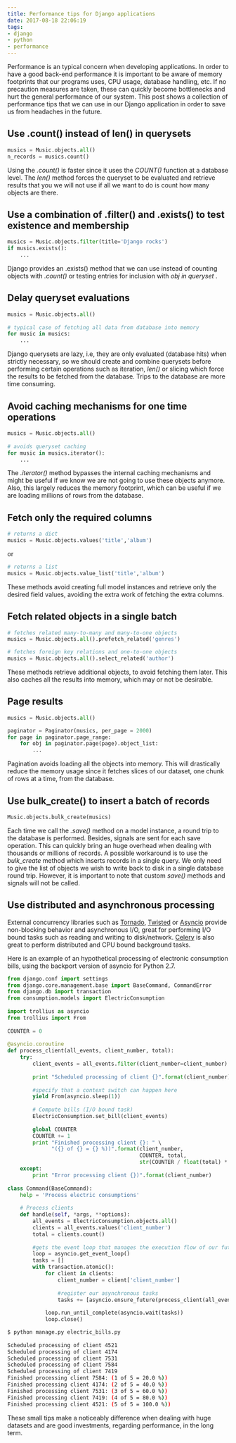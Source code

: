 ```yaml
---
title: Performance tips for Django applications
date: 2017-08-18 22:06:19
tags:
- django
- python
- performance
---
```


Performance is an typical concern when developing applications. In order to have a good back-end performance it is important to be aware of memory footprints that our programs uses, CPU usage, database handling, etc. If no precaution measures are taken, these can quickly become bottlenecks and hurt the general performance of our system. This post shows a collection of performance tips that we can use in our Django application in order to save us from headaches in the future.

## Use .count() instead of len() in querysets

```python
musics = Music.objects.all()
n_records = musics.count()
```

Using the *.count()* is faster since it uses the *COUNT()* function at a database level. The *len()* method forces the queryset to be evaluated and retrieve results that you we will not use if all we want to do is count how many objects are there.

## Use a combination of .filter() and .exists() to test existence and membership  

```python
musics = Music.objects.filter(title='Django rocks')
if musics.exists():
    ...
```

Django provides an .exists() method that we can use instead of counting objects with *.count()* or testing entries for inclusion with *obj in queryset* .

## Delay queryset evaluations

```python
musics = Music.objects.all()
 
# typical case of fetching all data from database into memory
for music in musics:
    ...
```

Django querysets are lazy, i.e, they are only evaluated (database hits) when strictly necessary, so we should create and combine querysets before performing certain operations such as iteration, *len()* or slicing which force the results to be fetched from the database. Trips to the database are more time consuming.

## Avoid caching mechanisms for one time operations

```python
musics = Music.objects.all()
 
# avoids queryset caching
for music in musics.iterator():
    ...
```

The *.iterator()* method bypasses the internal caching mechanisms and might be useful if we know we are not going to use these objects anymore. Also, this largely reduces the memory footprint, which can be useful if we are loading millions of rows from the database.

## Fetch only the required columns

```python
# returns a dict
musics = Music.objects.values('title','album')
```

or 

```python
# returns a list
musics = Music.objects.value_list('title','album')
```

These methods avoid creating full model instances and retrieve only the desired field values, avoiding the extra work of fetching the extra columns.

## Fetch related objects in a single batch

```python
# fetches related many-to-many and many-to-one objects
musics = Music.objects.all().prefetch_related('genres')
```

```python
# fetches foreign key relations and one-to-one objects
musics = Music.objects.all().select_related('author')
```

These methods retrieve additional objects, to avoid fetching them later. This also caches all the results into memory, which may or not be desirable.

## Page results

```python
musics = Music.objects.all()

paginator = Paginator(musics, per_page = 2000)
for page in paginator.page_range:
    for obj in paginator.page(page).object_list:
    	...
```

Pagination avoids loading all the objects into memory. This will drastically reduce the memory usage since it fetches slices of our dataset, one chunk of rows at a time, from the database.


## Use bulk_create() to insert a batch of records

```python
Music.objects.bulk_create(musics)
```

Each time we call the *.save()* method on a model instance, a round trip to the database is performed. Besides, signals are sent for each save operation. This can quickly bring an huge overhead when dealing with thousands or millions of records. A possible workaround is to use the *bulk_create* method which inserts records in a single query. We only need to give the list of objects we wish to write back to disk in a single database round trip. However, it is important to note that custom *save()* methods and signals will not be called.

## Use distributed and asynchronous processing

External concurrency libraries such as [Tornado](http://www.tornadoweb.org/en/stable/), [Twisted](https://twistedmatrix.com/trac/) or [Asyncio](https://docs.python.org/3/library/asyncio.html) provide non-blocking behavior and asynchronous I/O, great for performing I/O bound tasks such as reading and writing to disk/network. [Celery](http://www.celeryproject.org/) is also great to perform distributed and CPU bound background tasks.

Here is an example of an hypothetical processing of electronic consumption bills, using the backport version of asyncio for Python 2.7.


```python
from django.conf import settings
from django.core.management.base import BaseCommand, CommandError
from django.db import transaction
from consumption.models import ElectricConsumption
 
import trollius as asyncio
from trollius import From
 
COUNTER = 0
 
@asyncio.coroutine
def process_client(all_events, client_number, total):
    try:
        client_events = all_events.filter(client_number=client_number).order_by('timestamp')
 
        print "Scheduled processing of client {}".format(client_number)
 		
        #specify that a context switch can happen here
        yield From(asyncio.sleep(1))
 
        # Compute bills (I/O bound task)
        ElectricConsumption.set_bill(client_events)
 
        global COUNTER
        COUNTER += 1
        print "Finished processing client {}: " \
              "({} of {} = {} %))".format(client_number,
                                          COUNTER, total,
                                          str(COUNTER / float(total) * 100))
    except:
        print "Error processing client {})".format(client_number)
 
class Command(BaseCommand):
    help = 'Process electric consumptions'
 
    # Process clients
    def handle(self, *args, **options):
        all_events = ElectricConsumption.objects.all()
        clients = all_events.values('client_number')
        total = clients.count()
			
        #gets the event loop that manages the execution flow of our future tasks
        loop = asyncio.get_event_loop()
        tasks = []
        with transaction.atomic():
            for client in clients:
                client_number = client['client_number']
 
                #register our asynchronous tasks
                tasks += [asyncio.ensure_future(process_client(all_events, client_number, total))]
					
            loop.run_until_complete(asyncio.wait(tasks))
            loop.close()
```

```bash
$ python manage.py electric_bills.py
 
Scheduled processing of client 4521
Scheduled processing of client 4174
Scheduled processing of client 7531
Scheduled processing of client 7584
Scheduled processing of client 7419
Finished processing client 7584: (1 of 5 = 20.0 %))
Finished processing client 4174: (2 of 5 = 40.0 %))
Finished processing client 7531: (3 of 5 = 60.0 %))
Finished processing client 7419: (4 of 5 = 80.0 %))
Finished processing client 4521: (5 of 5 = 100.0 %))
```

These small tips make a noticeably difference when dealing with huge datasets and are good investments, regarding performance, in the long term. 